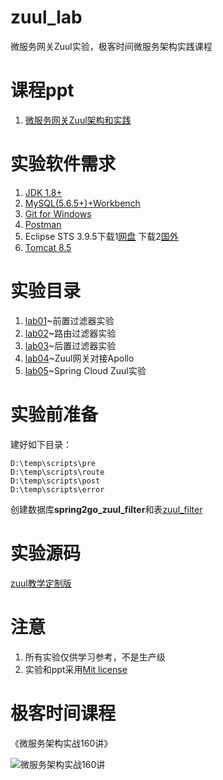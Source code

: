# zuul_lab
微服务网关Zuul实验，极客时间微服务架构实践课程


# 课程ppt
1. [微服务网关Zuul架构和实践](ppt/微服务网关Zuul架构和实践.pdf)

# 实验软件需求
1. [JDK 1.8+](http://www.oracle.com/technetwork/java/javase/downloads/jdk8-downloads-2133151.html)
2. [MySQL(5.6.5+)+Workbench](https://dev.mysql.com/downloads/)
3. [Git for Windows](https://gitforwindows.org/)
4. [Postman](https://www.getpostman.com/)
5. Eclipse STS 3.9.5下载1[网盘](https://pan.baidu.com/s/1xqy4G_r9N24WODBBuGlIog) 下载2[国外](https://spring.io/tools)
6. [Tomcat 8.5](https://tomcat.apache.org/)

# 实验目录
1. [lab01](lab01)~前置过滤器实验
2. [lab02](lab02)~路由过滤器实验
3. [lab03](lab03)~后置过滤器实验
4. [lab04](lab04)~Zuul网关对接Apollo
5. [lab05](lab05)~Spring Cloud Zuul实验

# 实验前准备

建好如下目录：
```
D:\temp\scripts\pre
D:\temp\scripts\route
D:\temp\scripts\post
D:\temp\scripts\error
```

创建数据库**spring2go_zuul_filter**和表[zuul_filter](https://github.com/spring2go/s2g-zuul/blob/master/s2g-zuul-mobile/src/main/resources/db/schema.sql)

# 实验源码

[zuul教学定制版](https://github.com/spring2go/s2g-zuul)


# 注意
1. 所有实验仅供学习参考，不是生产级
2. 实验和ppt采用[Mit license](LICENSE)

# 极客时间课程

《微服务架构实战160讲》

![微服务架构实战160讲](https://github.com/spring2go/oauth2lab/blob/master/image/course_ad.jpg)
